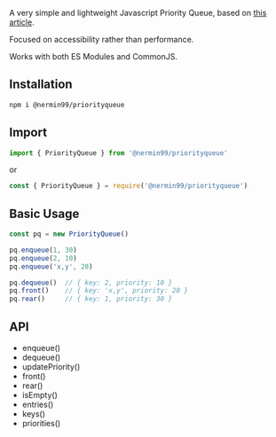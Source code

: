 A very simple and lightweight Javascript Priority Queue, based on [this article](https://www.geeksforgeeks.org/implementation-priority-queue-javascript/).

Focused on accessibility rather than performance.

Works with both ES Modules and CommonJS.

## Installation

```sh
npm i @nermin99/priorityqueue
```

## Import

```js
import { PriorityQueue } from '@nermin99/priorityqueue'
```

or

```js
const { PriorityQueue } = require('@nermin99/priorityqueue')
```

## Basic Usage

```js
const pq = new PriorityQueue()

pq.enqueue(1, 30)
pq.enqueue(2, 10)
pq.enqueue('x,y', 20)

pq.dequeue()  // { key: 2, priority: 10 }
pq.front()    // { key: 'x,y', priority: 20 }
pq.rear()     // { key: 1, priority: 30 }
```

## API

- enqueue()
- dequeue()
- updatePriority()
- front()
- rear()
- isEmpty()
- entries()
- keys()
- priorities()

